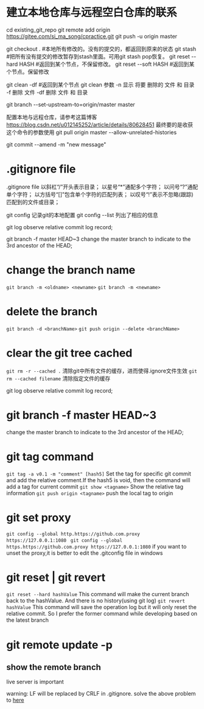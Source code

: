 # 建立本地仓库与远程空白仓库的联系
cd existing_git_repo
git remote add origin https://gitee.com/si_ma_song/cpractice.git
git push -u origin master

git checkout . #本地所有修改的。没有的提交的，都返回到原来的状态
git stash #把所有没有提交的修改暂存到stash里面。可用git stash pop恢复。
git reset --hard HASH #返回到某个节点，不保留修改。
git reset --soft HASH #返回到某个节点。保留修改

git clean -df #返回到某个节点
git clean 参数
    -n 显示 将要 删除的 文件 和  目录
    -f 删除 文件
    -df 删除 文件 和 目录


git branch --set-upstream-to=origin/master master

配置本地与远程仓库，请参考这篇博客
https://blog.csdn.net/u012145252/article/details/80628451
最终要的是收获这个命令的参数使用
git pull origin master --allow-unrelated-histories

git commit --amend -m "new message"

# .gitignore file
.gitignore file
以斜杠“/”开头表示目录；
以星号“*”通配多个字符；
以问号“?”通配单个字符；
以方括号“[]”包含单个字符的匹配列表；
以叹号“!”表示不忽略(跟踪)匹配到的文件或目录；

git config 记录git的本地配置
git config --list 列出了相应的信息

git log   observe relative commit log record;

git branch -f master HEAD~3
change the master branch to indicate to the 3rd ancestor of the HEAD;
# change the branch name
```git branch -m <oldname> <newname>```
```git branch -m <newname>```
# delete the branch 
```git branch -d <branchName>```
```git push origin --delete <branchName> ```

# clear the git tree cached
``` git rm -r --cached . ```
清除git中所有文件的缓存，进而使得.ignore文件生效
``` git rm --cached filename ```
清除指定文件的缓存

git log   observe relative commit log record;

# git branch -f master HEAD~3
change the master branch to indicate to the 3rd ancestor of the HEAD;

# git tag command
```git tag -a v0.1 -m "comment" [hash5]``` 
Set the tag for specific git commit and add the relative comment.If the hash5 is void, then the command will add a tag for current commit
``` git show <tagname> ``` 
Show the relative tag information
``` git push origin <tagname> ```
push the local tag to origin

# git set proxy
```git config --global http.https://github.com.proxy https://127.0.0.1:1080 ```
``` git config --global https.https://github.com.proxy https://127.0.0.1:1080 ```
if you want to unset the proxy,it is better to edit the .gitconfig file in windows

# git reset | git revert
``` git reset --hard hashValue ```
This command will make the current branch back to the hashValue.
And there is no history(using git log)
``` git revert hashValue ```
This command will save the operation log but it will only reset the relative commit.
So I prefer the former command while developing based on the latest branch

# git remote update -p
show the remote branch
---------------------
live server is important


warning: LF will be replaced by CRLF in .gitignore.
solve the above problem to [here][link]

[link]: https://stackoverflow.com/questions/5834014/lf-will-be-replaced-by-crlf-in-git-what-is-that-and-is-it-important